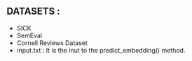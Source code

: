## DATASETS : 
  - SICK
  - SemEval 
  - Cornell Reviews Dataset
 - input.txt : It is the inut to the predict_embedding() method.
